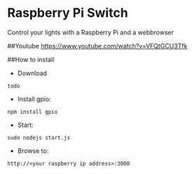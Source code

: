 # Raspberry Pi Switch
Control your lights with a Raspberry Pi and a webbrowser

##Youtube
https://www.youtube.com/watch?v=VFQtGCU3Tfk

##How to install

* Download 

`
todo
`

* Install gpio:

`
npm install gpio
`

* Start:

`sudo nodejs start.js`

* Browse to:

`http://<your raspberry ip address>:3000`
